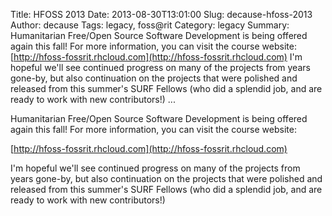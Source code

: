 Title: HFOSS 2013
Date: 2013-08-30T13:01:00
Slug: decause-hfoss-2013
Author: decause
Tags: legacy, foss@rit
Category: legacy
Summary: Humanitarian Free/Open Source Software Development is being offered again this fall! For more information, you can visit the course website:  [http://hfoss-fossrit.rhcloud.com](http://hfoss-fossrit.rhcloud.com)  I'm hopeful we'll see continued progress on many of the projects from years gone-by, but also continuation on the projects that were polished and released from this summer's SURF Fellows (who did a splendid job, and are ready to work with new contributors!)   ... 

Humanitarian Free/Open Source Software Development is being offered again this
fall! For more information, you can visit the course website:

[http://hfoss-fossrit.rhcloud.com](http://hfoss-fossrit.rhcloud.com)

I'm hopeful we'll see continued progress on many of the projects from years
gone-by, but also continuation on the projects that were polished and released
from this summer's SURF Fellows (who did a splendid job, and are ready to work
with new contributors!)

